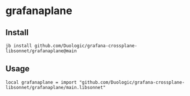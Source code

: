 # grafanaplane


## Install

```
jb install github.com/Duologic/grafana-crossplane-libsonnet/grafanaplane@main
```

## Usage

```jsonnet
local grafanaplane = import "github.com/Duologic/grafana-crossplane-libsonnet/grafanaplane/main.libsonnet"
```


